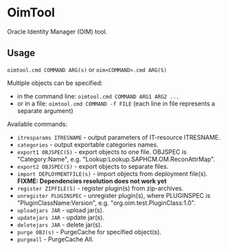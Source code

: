 # OimTool
Oracle Identity Manager (OIM) tool.

## Usage
`oimtool.cmd COMMAND ARG(s)` or `oim<COMMAND>.cmd ARG(S)`

Multiple objects can be specified:
* in the command line: `oimtool.cmd COMMAND ARG1 ARG2 ...`
* or in a file: `oimtool.cmd COMMAND -f FILE` (each line in file represents a separate argument)

Available commands:
* `itresparams ITRESNAME` - output parameters of IT-resource ITRESNAME.
* `categories` - output exportable categories names.
* `export1 OBJSPEC(S)` - export objects to one file. OBJSPEC is "Category:Name", e.g. "Lookup:Lookup.SAPHCM.OM.ReconAttrMap".
* `export2 OBJSPEC(S)` - export objects to separate files.
* `import DEPLOYMENTFILE(s)` - import objects from deployment file(s). **FIXME: Dependencies resolution does not work yet**
* `register ZIPFILE(S)` - register plugin(s) from zip-archives.
* `unregister PLUGINSPEC` - unregister plugin(s), where PLUGINSPEC is "PluginClassName:Version", e.g. "org.oim.test.PluginClass:1.0".
* `uploadjars JAR` - upload jar(s).
* `updatejars JAR` - update jar(s).
* `deletejars JAR` - delete jar(s).
* `purge OBJ(s)` - PurgeCache for specified object(s).
* `purgeall` - PurgeCache All.
